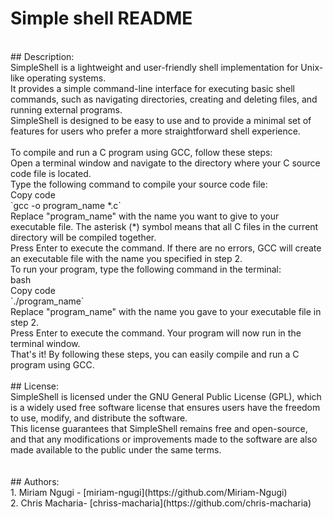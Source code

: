 # Simple shell README
<br>
## Description:<br> 
SimpleShell is a lightweight and user-friendly shell implementation for Unix-like operating systems. <br>
It provides a simple command-line interface for executing basic shell commands, such as navigating directories, creating and deleting files, and running external programs.<br>
SimpleShell is designed to be easy to use and to provide a minimal set of features for users who prefer a more straightforward shell experience.<br>
<br>
To compile and run a C program using GCC, follow these steps:
<br>
Open a terminal window and navigate to the directory where your C source code file is located.
<br>
Type the following command to compile your source code file:
<br>
Copy code<br>
`gcc -o program_name *.c`<br>
Replace "program_name" with the name you want to give to your executable file. The asterisk (*) symbol means that all C files in the current directory will be compiled together.
<br>
Press Enter to execute the command. If there are no errors, GCC will create an executable file with the name you specified in step 2.
<br>
To run your program, type the following command in the terminal:
<br>
bash<br>
Copy code<br>
`./program_name`<br>
Replace "program_name" with the name you gave to your executable file in step 2.
<br>
Press Enter to execute the command. Your program will now run in the terminal window.
<br>
That's it! By following these steps, you can easily compile and run a C program using GCC.
<br>
<br>
## License: 
<br>
SimpleShell is licensed under the GNU General Public License (GPL), which is a widely used free software license that ensures users have the freedom to use, modify, and distribute the software.<br>
This license guarantees that SimpleShell remains free and open-source, and that any modifications or improvements made to the software are also made available to the public under the same terms.<br>
<br>
<br>
## Authors:
<br>
1. Miriam Ngugi - [miriam-ngugi](https://github.com/Miriam-Ngugi)<br>
2. Chris Macharia- [chriss-macharia](https://github.com/chris-macharia)
